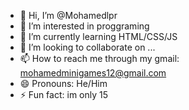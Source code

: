 - 👋 Hi, I’m @Mohamedlpr
- 👀 I’m interested in proggraming
- 🌱 I’m currently learning HTML/CSS/JS
- 💞️ I’m looking to collaborate on ...
- 📫 How to reach me through my gmail: mohamedminigames12@gmail.com
- 😄 Pronouns: He/Him
- ⚡ Fun fact: im only 15

<!---
Mohamedlpr/Mohamedlpr is a ✨ special ✨ repository because its `README.md` (this file) appears on your GitHub profile.
You can click the Preview link to take a look at your changes.
--->
